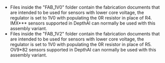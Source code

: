 * Files inside the "FAB_1V0" folder contain the fabrication documents that are intended to be used for sensors with lower core voltage, the regulator is set to 1V0 with populating the 0R resistor in place of R4. IMX*** sensors supported in DepthAI can normally be used with this assembly variant.  
* Files inside the "FAB_1V2" folder contain the fabrication documents that are intended to be used for sensors with lower core voltage, the regulator is set to 1V0 with populating the 0R resistor in place of R5. OV9*82 sensors supported in DepthAI can normally be used with this assembly variant. 

